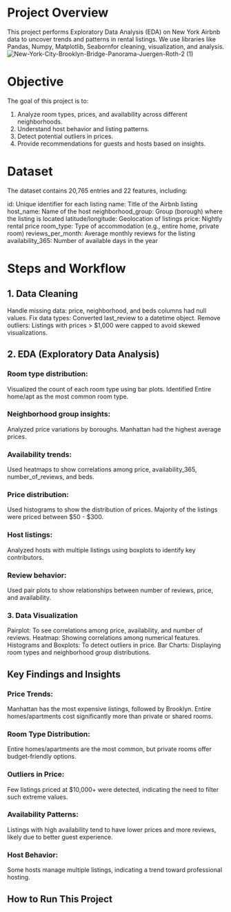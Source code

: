 # Project Overview
This project performs Exploratory Data Analysis (EDA) on New York Airbnb data to uncover trends and patterns in rental listings. We use libraries like Pandas, Numpy, Matplotlib, Seabornfor cleaning, visualization, and analysis.
![New-York-City-Brooklyn-Bridge-Panorama-Juergen-Roth-2 (1)](https://github.com/user-attachments/assets/b4c7496b-a6ee-4518-8b50-d68bb8872c12)
# Objective
The goal of this project is to:

1. Analyze room types, prices, and availability across different neighborhoods.
2. Understand host behavior and listing patterns.
3. Detect potential outliers in prices.
4. Provide recommendations for guests and hosts based on insights.

# Dataset
The dataset contains 20,765 entries and 22 features, including:

id: Unique identifier for each listing
name: Title of the Airbnb listing
host_name: Name of the host
neighborhood_group: Group (borough) where the listing is located
latitude/longitude: Geolocation of listings
price: Nightly rental price
room_type: Type of accommodation (e.g., entire home, private room)
reviews_per_month: Average monthly reviews for the listing
availability_365: Number of available days in the year

# Steps and Workflow
## 1. Data Cleaning
Handle missing data: price, neighborhood, and beds columns had null values.
Fix data types: Converted last_review to a datetime object.
Remove outliers: Listings with prices > $1,000 were capped to avoid skewed visualizations.
## 2. EDA (Exploratory Data Analysis)
### Room type distribution:

Visualized the count of each room type using bar plots.
Identified Entire home/apt as the most common room type.
### Neighborhood group insights:

Analyzed price variations by boroughs.
Manhattan had the highest average prices.
### Availability trends:

Used heatmaps to show correlations among price, availability_365, number_of_reviews, and beds.
### Price distribution:

Used histograms to show the distribution of prices.
Majority of the listings were priced between $50 - $300.
### Host listings:

Analyzed hosts with multiple listings using boxplots to identify key contributors.
### Review behavior:

Used pair plots to show relationships between number of reviews, price, and availability.
### 3. Data Visualization
Pairplot: To see correlations among price, availability, and number of reviews.
Heatmap: Showing correlations among numerical features.
Histograms and Boxplots: To detect outliers in price.
Bar Charts: Displaying room types and neighborhood group distributions.
## Key Findings and Insights
### Price Trends:

Manhattan has the most expensive listings, followed by Brooklyn.
Entire homes/apartments cost significantly more than private or shared rooms.
### Room Type Distribution:

Entire homes/apartments are the most common, but private rooms offer budget-friendly options.
### Outliers in Price:

Few listings priced at $10,000+ were detected, indicating the need to filter such extreme values.
### Availability Patterns:

Listings with high availability tend to have lower prices and more reviews, likely due to better guest experience.
### Host Behavior:

Some hosts manage multiple listings, indicating a trend toward professional hosting.
## How to Run This Project

